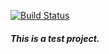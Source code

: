 [![Build Status](https://travis-ci.org/Voyager-One/msg-board.svg?branch=master)](https://travis-ci.org/Voyager-One/msg-board)

##### This is a test project.
